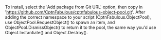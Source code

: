 To install, select the 'Add package from Git URL' option, then copy in 'https://github.com/CptnFabulous/cptnfabulous-object-pool.git'.
After adding the correct namespace to your script (CptnFabulous.ObjectPool), use ObjectPool.RequestObject() to spawn an item, and ObjectPool.DismissObject() to return it to the pool, the same way you'd use Object.Instantiate() and Object.Destroy().
